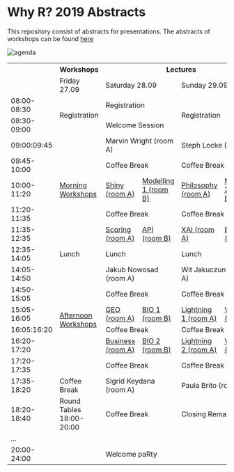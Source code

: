 # Why R? 2019 Abstracts

This repository consist of abstracts for presentations. The abstracts of workshops can be found [here](https://github.com/WhyR2019/workshops)

<img src="https://raw.githubusercontent.com/WhyR2019/abstracts/master/agenda2.jpg"
     alt="agenda" />

<table>
  <tr>
    <th></th>
    <th>Workshops</th>
    <th colspan="4">Lectures</th>
  </tr>
  <tr>
    <td></td>
    <td>Friday 27.09</td>
    <td colspan="2">Saturday 28.09</td>
    <td colspan="2">Sunday 29.09</td>
  </tr>
  <tr>
    <td>08:00-08:30</td>
    <td rowspan="2">Registration</td>
    <td colspan="2">Registration</td>
    <td colspan="2" rowspan="2">Registration</td>
  </tr>
  <tr>
    <td>08:30-09:00</td>
    <td colspan="2">Welcome Session</td>
  </tr>
  <tr>
    <td>09:00:09:45</td>
    <td rowspan="5"><a href="https://github.com/WhyR2019/workshops">Morning Workshops</a></td>
    <td colspan="2">Marvin Wright (room A)</td>
    <td colspan="2">Steph Locke (room A)</td>
  </tr>
  <tr>
    <td>09:45-10:00</td>
    <td colspan="2">Coffee Break</td>
    <td colspan="2">Coffee Break</td>
  </tr>
  <tr>
    <td>10:00-11:20</td>
    <td><a href="https://github.com/WhyR2019/abstracts/tree/master/Shiny">Shiny (room A)</a></td>
    <td><a href="https://github.com/WhyR2019/abstracts/tree/master/Modelling%201">Modelling 1 (room B)</a></td>
    <td><a href="https://github.com/WhyR2019/abstracts/tree/master/Philosophy">Philosophy (room A)</a></td>
    <td><a href="https://github.com/WhyR2019/abstracts/tree/master/Modelling%202">Modelling 2 (room B)</a></td>
  </tr>
  <tr>
    <td>11:20-11:35</td>
    <td colspan="2">Coffee Break</td>
    <td colspan="2">Coffee Break</td>
  </tr>
  <tr>
    <td>11:35-12:35</td>
    <td><a href="https://github.com/WhyR2019/abstracts/tree/master/Scoring">Scoring (room A)</a></td>
    <td><a href="https://github.com/WhyR2019/abstracts/tree/master/API">API (room B)</a></td>
    <td><a href="https://github.com/WhyR2019/abstracts/tree/master/XAI">XAI (room A)</a></td>
    <td><a href="https://github.com/WhyR2019/abstracts/tree/master/EDA">EDA (room B)</a></td>
  </tr>
  <tr>
    <td>12:35-14:05</td>
    <td>Lunch</td>
    <td colspan="2">Lunch</td>
    <td colspan="2">Lunch</td>
  </tr>
  <tr>
    <td>14:05-14:50</td>
    <td rowspan="6"><a href="https://github.com/WhyR2019/workshops">Afternoon Workshops</a></td>
    <td colspan="2">Jakub Nowosad (room A)</td>
    <td colspan="2">Wit Jakuczun (room A)</td>
  </tr>
  <tr>
    <td>14:50-15:05</td>
    <td colspan="2">Coffee Break</td>
    <td colspan="2">Coffee Break</td>
  </tr>
  <tr>
    <td>15:05-16:05</td>
    <td><a href="https://github.com/WhyR2019/abstracts/tree/master/Geo">GEO (room A)</a></td>
    <td><a href="https://github.com/WhyR2019/abstracts/tree/master/BIO%201">BIO 1 (room B)</a></td>
    <td><a href="https://github.com/WhyR2019/abstracts/tree/master/Lightnings%201">Lightning 1 (room A)</a></td>
    <td><a href="https://github.com/WhyR2019/abstracts/tree/master/Vision%201">Vision 1 (room B)</a></td>
  </tr>
  <tr>
    <td>16:05:16:20</td>
    <td colspan="2">Coffee Break</td>
    <td colspan="2">Coffee Break</td>
  </tr>
  <tr>
    <td>16:20-17:20</td>
    <td><a href="https://github.com/WhyR2019/abstracts/tree/master/Business">Business (room A)</a></td>
    <td><a href="https://github.com/WhyR2019/abstracts/tree/master/BIO%202">BIO 2 (room B)</a></td>
    <td><a href="https://github.com/WhyR2019/abstracts/tree/master/Lightnings%202">Lightning 2 (room A)</a></td>
    <td><a href="https://github.com/WhyR2019/abstracts/tree/master/Vision%202">Vision 2 (room B)</a></td>
  </tr>
  <tr>
    <td>17:20-17:35</td>
    <td colspan="2">Coffee Break</td>
    <td colspan="2">Coffee Break</td>
  </tr>
  <tr>
    <td>17:35-18:20</td>
    <td>Coffee Break</td>
    <td colspan="2">Sigrid Keydana (room A)</td>
    <td colspan="2">Paula Brito (room A)</td>
  </tr>
  <tr>
    <td>18:20-18:40</td>
    <td>Round Tables 18:00-20:00</td>
    <td colspan="2">Coffee Break</td>
    <td colspan="2">Closing Remarks</td>
  </tr>
  <tr>
    <td colspan="6">...</td>
  </tr>
  <tr>
    <td>20:00-24:00</td>
    <td></td>
    <td colspan="2">Welcome paRty </td>
    <td></td>
    <td></td>
  </tr>
</table>
